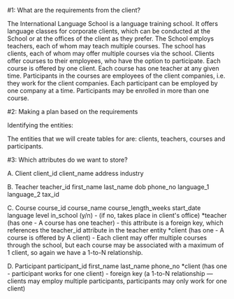 #1: What are the requirements from the client?

The International Language School is a language training school.
It offers language classes for corporate clients, which can be conducted at the School or at the offices of the client as they prefer. The School employs teachers, each of whom may teach multiple courses.
The school has clients, each of whom may offer multiple courses via the school. Clients offer courses to their employees, who have the option to participate.
Each course is offered by one client. Each course has one teacher at any given time.
Participants in the courses are employees of the client companies, i.e. they work for the client companies. Each participant can be employed by one company at a time. Participants may be enrolled in more than one course.

#2: Making a plan based on the requirements

Identifying the entities:

The entities that we will create tables for are: clients, teachers, courses and participants.

#3: Which attributes do we want to store?

A. Client
client_id
client_name
address
industry

B. Teacher
teacher_id
first_name
last_name
dob
phone_no
language_1
language_2
tax_id

C. Course
course_id
course_name
course_length_weeks
start_date
language
level
in_school (y/n) - (if no, takes place in client's office)
*teacher (has one - A course has one teacher) - this attribute is a foreign key, which references the teacher_id attribute in the teacher entity
*client (has one - A course is offered by A client) - Each client may offer multiple courses through the school, but each course may be associated with a maximum of 1 client, so again we have a 1-to-N relationship.

D. Participant
participant_id
first_name
last_name
phone_no
*client (has one - participant works for one client) - foreign key (a 1-to-N relationship — clients may employ multiple participants, participants may only work for one client)
